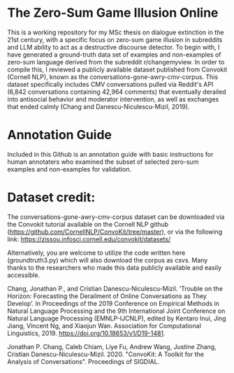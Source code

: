 # The Zero-Sum Game Illusion Online
This is a working repository for my MSc thesis on dialogue extinction in the 21st century, with a specific focus on zero-sum game illusion in subreddits and LLM ability to act as a destructive discourse detector. 
To begin with, I have generated a ground-truth data set of examples and non-examples of zero-sum language derived from the subreddit r/changemyview. In order to compile this, I reviewed a publicly available dataset published from Convokit (Cornell NLP), known as the conversations-gone-awry-cmv-corpus. This dataset specifically includes CMV conversations pulled via Reddit's API (6,842 conversations containing 42,964 comments) that eventually derailed into antisocial behavior and moderator intervention, as well as exchanges that ended calmly (Chang and Danescu-Niculescu-Mizil, 2019). 

# Annotation Guide
Included in this Github is an annotation guide with basic instructions for human annotaters who examined the subset of selected zero-sum examples and non-examples for validation. 

# Dataset credit: 
The conversations-gone-awry-cmv-corpus dataset can be downloaded via the Convokit tutorial available on the Cornell NLP github (https://github.com/CornellNLP/ConvoKit/tree/master), or via the following link: https://zissou.infosci.cornell.edu/convokit/datasets/

Alternatively, you are welcome to utilize the code written here (groundtruth3.py) which will also download the corpus as csvs. Many thanks to the researchers who made this data publicly available and easily accessible. 

Chang, Jonathan P., and Cristian Danescu-Niculescu-Mizil. ‘Trouble on the Horizon: Forecasting the Derailment of Online Conversations as They Develop’. In Proceedings of the 2019 Conference on Empirical Methods in Natural Language Processing and the 9th International Joint Conference on Natural Language Processing (EMNLP-IJCNLP), edited by Kentaro Inui, Jing Jiang, Vincent Ng, and Xiaojun Wan. Association for Computational Linguistics, 2019. https://doi.org/10.18653/v1/D19-1481.


Jonathan P. Chang, Caleb Chiam, Liye Fu, Andrew Wang, Justine Zhang, Cristian Danescu-Niculescu-Mizil. 2020. "ConvoKit: A Toolkit for the Analysis of Conversations". Proceedings of SIGDIAL.


